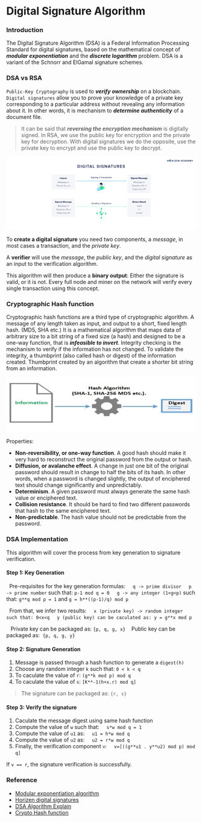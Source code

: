 # Digital Signature Algorithm

### Introduction

The Digital Signature Algorithm (DSA) is a Federal Information Processing Standard for digital signatures, based on the mathematical concept of ***modular exponentiation*** and the ***discrete logarithm*** problem.
DSA is a variant of the Schnorr and ElGamal signature schemes.

### DSA vs RSA

`Public-Key Cryptography` is used to ***verify ownership*** on a blockchain.
`Digital signatures` allow you to prove your knowledge of a private key corresponding to a particular address without revealing any information about it. In other words, it is mechanism to ***determine authenticity*** of a document file.

> It can be said that ***reversing the encryption mechanism*** is digitally signed. In RSA, we use the public key for encryption and the private key for decryption. With digital signatures we do the opposite, use the private key to encrypt and use the public key to decrypt.

<img src="/assets/images/math_and_algorithm/dsa_1.jpg" alt="Digital signature" />

To **create a digital signature** you need two components, a *message*, in most cases a transaction, and the *private key*.

A **verifier** will use the *message*, the *public key*, and the *digital signature* as an input to the verification algorithm.

This algorithm will then produce a **binary output**: Either the signature is valid, or it is not. Every full node and miner on the network will verify every single transaction using this concept.

### Cryptographic Hash function
Cryptographic hash functions are a third type of cryptographic algorithm.
A message of any length taken as input, and output to a short, fixed length hash. (MD5, SHA etc.)
It is a mathematical algorithm that maps data of arbitrary size to a bit string of a fixed size (a hash) and designed to be a one-way function, that is ***infeasible to invert***. Integrity checking is the mechanism to verify if the information has not changed.
To validate the integrity, a thumbprint (also called hash or digest) of the information created. Thumbprint created by an algorithm that create a shorter bit string from an information.

<img src="/assets/images/math_and_algorithm/dsa_3.jpg" alt="Digital signature" />

Properties:

- **Non-reversibility, or one-way function**. A good hash should make it very hard to reconstruct the original password from the output or hash.
- **Diffusion, or avalanche effect**. A change in just one bit of the original password should result in change to half the bits of its hash. In other words, when a password is changed slightly, the output of enciphered text should change significantly and unpredictably.
- **Determinism**. A given password must always generate the same hash value or enciphered text.
- **Collision resistance**. It should be hard to find two different passwords that hash to the same enciphered text.
- **Non-predictable**. The hash value should not be predictable from the password.

### DSA Implementation

This algorithm will cover the process from key generation to signature verification.

#### Step 1: Key Generation

&nbsp; Pre-requisites for the key generation formulas:
&nbsp; &nbsp; `q -> prime divisor`
&nbsp; &nbsp; `p -> prime number` such that: `p-1 mod q = 0`
&nbsp; &nbsp; `g -> any integer (1<g<p)` such that: `g**q mod p = 1` and `g = h**((p-1)/q) mod p`

&nbsp; From that, we infer two results:
&nbsp;&nbsp;&nbsp; `x (private key) -> random integer such that: 0<x<q`
&nbsp;&nbsp;&nbsp; `y (public key) can be caculated as: y = g**x mod p`

&nbsp;&nbsp; Private key can be packaged as: `{p, q, g, x}`
&nbsp;&nbsp; Public key can be packaged as:&nbsp; `{p, q, g, y}`

#### Step 2: Signature Generation

1. Message is passed through a hash function to generate a `digest(h)`
2. Choose any random integer `k` such that: `0 < k < q`
3. To caculate the value of `r`:
    `(g**k mod p) mod q`
4. To caculate the value of `s`:
`[K**-1(h+x.r) mod q]`

> The signature can be packaged as: `{r, s}`

#### Step 3: Verify the signature

1. Caculate the message digest using same hash function
2. Compute the value of `w` such that:
&nbsp;&nbsp;&nbsp; `s*w mod q = 1`
3. Compute the value of `u1` as:
&nbsp;&nbsp;&nbsp; `u1 = h*w mod q`
4. Compute the value of `u2` as:
&nbsp;&nbsp;&nbsp; `u2 = r*w mod q`
5. Finally, the verification component `v`:
&nbsp;&nbsp;&nbsp; `v=[((g**u1 . y**u2) mod p) mod q]`

If `v == r`, the signature verification is successfully.
### Reference

- [Modular exponentiation algorithm](https://vnoi.info/wiki/translate/he/Number-Theory-3.md)
- [Horizen digital signatures](https://academy.horizen.io/technology/expert/digital-signatures/)
- [DSA Algorithm Explain](https://www.youtube.com/watch?v=ANsg4wIQFn4)
- [Crypto Hash function](https://komodoplatform.com/en/academy/cryptographic-hash-function/#:~:text=SHA%2D256%20is%20perhaps%20the,Satoshi%20Nakamoto's%20original%20Bitcoin%20protocol.)